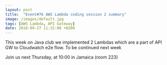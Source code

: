 ```yaml
---
layout: post
title:  "Event#76 AWS Lambda coding session 2 summary"
image: /images/default.jpg
tags: [AWS Lambda, API Gateway]
date: 2018-09-27 11:32:00 +0200
---
```


This week on Java club we implemented 2 Lambdas which are a part of API GW to Cloudwatch e2e flow. To be continued next week![]()

Join us next Thursday, at 10:00 in Jamaica (room 223)